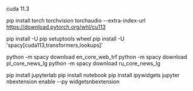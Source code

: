 cuda 11.3

pip install torch torchvision torchaudio --extra-index-url https://download.pytorch.org/whl/cu113

pip install -U pip setuptools wheel
pip install -U 'spacy[cuda113,transformers,lookups]'

python -m spacy download en_core_web_trf
python -m spacy download pl_core_news_lg
python -m spacy download ru_core_news_lg

pip install jupyterlab
pip install notebook
pip install ipywidgets
jupyter nbextension enable --py widgetsnbextension